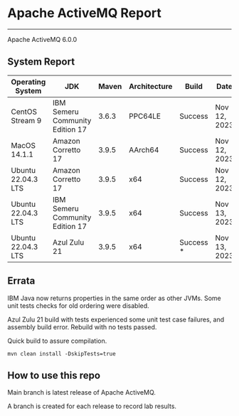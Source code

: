 # Apache ActiveMQ Report
--- 

Apache ActiveMQ 6.0.0

## System Report

| Operating System    | JDK       | Maven | Architecture | Build | Date  |
|---------------------|-----------|-------|--------------|-------|-------|
| CentOS Stream 9         | IBM Semeru Community Edition 17   | 3.6.3 | PPC64LE      | Success | Nov 12, 2023 |
| MacOS 14.1.1          | Amazon Corretto 17   | 3.9.5 | AArch64      |  Success | Nov 12, 2023 |
| Ubuntu 22.04.3 LTS          | Amazon Corretto 17   | 3.9.5 | x64      | Success | Nov 12, 2023 |
| Ubuntu 22.04.3 LTS          | IBM Semeru Community Edition 17   | 3.9.5 | x64      | Success | Nov 13, 2023 |
| Ubuntu 22.04.3 LTS          | Azul Zulu 21   | 3.9.5 | x64      | Success * | Nov 13, 2023 |


## Errata

IBM Java now returns properties in the same order as other JVMs.
Some unit tests checks for old ordering were disabled.

Azul Zulu 21 build with tests experienced some unit test case failures, and assembly build error. Rebuild with no tests passed.


Quick build to assure compilation. 
```
mvn clean install -DskipTests=true
```

## How to use this repo

Main branch is latest release of Apache ActiveMQ.

A branch is created for each release to record lab results.
